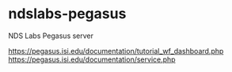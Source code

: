 # ndslabs-pegasus
NDS Labs Pegasus server

https://pegasus.isi.edu/documentation/tutorial_wf_dashboard.php
https://pegasus.isi.edu/documentation/service.php
